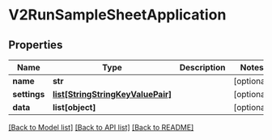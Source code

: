 # V2RunSampleSheetApplication

## Properties
Name | Type | Description | Notes
------------ | ------------- | ------------- | -------------
**name** | **str** |  | [optional] 
**settings** | [**list[StringStringKeyValuePair]**](StringStringKeyValuePair.md) |  | [optional] 
**data** | **list[object]** |  | [optional] 

[[Back to Model list]](../README.md#documentation-for-models) [[Back to API list]](../README.md#documentation-for-api-endpoints) [[Back to README]](../README.md)

